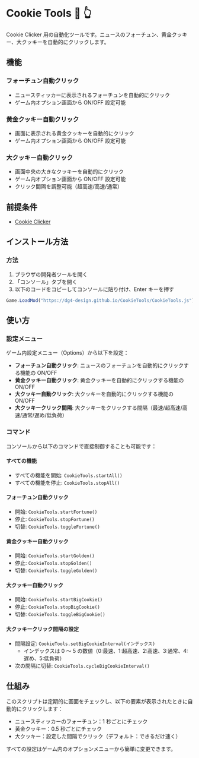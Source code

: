 # Cookie Tools 🍪 👆

Cookie Clicker 用の自動化ツールです。ニュースのフォーチュン、黄金クッキー、大クッキーを自動的にクリックします。

## 機能

### フォーチュン自動クリック

- ニュースティッカーに表示されるフォーチュンを自動的にクリック
- ゲーム内オプション画面から ON/OFF 設定可能

### 黄金クッキー自動クリック

- 画面に表示される黄金クッキーを自動的にクリック
- ゲーム内オプション画面から ON/OFF 設定可能

### 大クッキー自動クリック

- 画面中央の大きなクッキーを自動的にクリック
- ゲーム内オプション画面から ON/OFF 設定可能
- クリック間隔を調整可能（超高速/高速/通常）

## 前提条件

- [Cookie Clicker](https://orteil.dashnet.org/cookieclicker/)

## インストール方法

### 方法

1. ブラウザの開発者ツールを開く
2. 「コンソール」タブを開く
3. 以下のコードをコピーしてコンソールに貼り付け、Enter キーを押す

```javascript
Game.LoadMod("https://dg4-design.github.io/CookieTools/CookieTools.js");
```

## 使い方

### 設定メニュー

ゲーム内設定メニュー（Options）から以下を設定：

- **フォーチュン自動クリック**: ニュースのフォーチュンを自動的にクリックする機能の ON/OFF
- **黄金クッキー自動クリック**: 黄金クッキーを自動的にクリックする機能の ON/OFF
- **大クッキー自動クリック**: 大クッキーを自動的にクリックする機能の ON/OFF
- **大クッキークリック間隔**: 大クッキーをクリックする間隔（最速/超高速/高速/通常/遅め/低負荷）

### コマンド

コンソールから以下のコマンドで直接制御することも可能です：

#### すべての機能

- すべての機能を開始: `CookieTools.startAll()`
- すべての機能を停止: `CookieTools.stopAll()`

#### フォーチュン自動クリック

- 開始: `CookieTools.startFortune()`
- 停止: `CookieTools.stopFortune()`
- 切替: `CookieTools.toggleFortune()`

#### 黄金クッキー自動クリック

- 開始: `CookieTools.startGolden()`
- 停止: `CookieTools.stopGolden()`
- 切替: `CookieTools.toggleGolden()`

#### 大クッキー自動クリック

- 開始: `CookieTools.startBigCookie()`
- 停止: `CookieTools.stopBigCookie()`
- 切替: `CookieTools.toggleBigCookie()`

#### 大クッキークリック間隔の設定

- 間隔設定: `CookieTools.setBigCookieInterval(インデックス)`
  - インデックスは 0 ～ 5 の数値（0:最速、1:超高速、2:高速、3:通常、4:遅め、5:低負荷）
- 次の間隔に切替: `CookieTools.cycleBigCookieInterval()`

## 仕組み

このスクリプトは定期的に画面をチェックし、以下の要素が表示されたときに自動的にクリックします：

- ニュースティッカーのフォーチュン：1 秒ごとにチェック
- 黄金クッキー：0.5 秒ごとにチェック
- 大クッキー：設定した間隔でクリック（デフォルト：できるだけ速く）

すべての設定はゲーム内のオプションメニューから簡単に変更できます。
